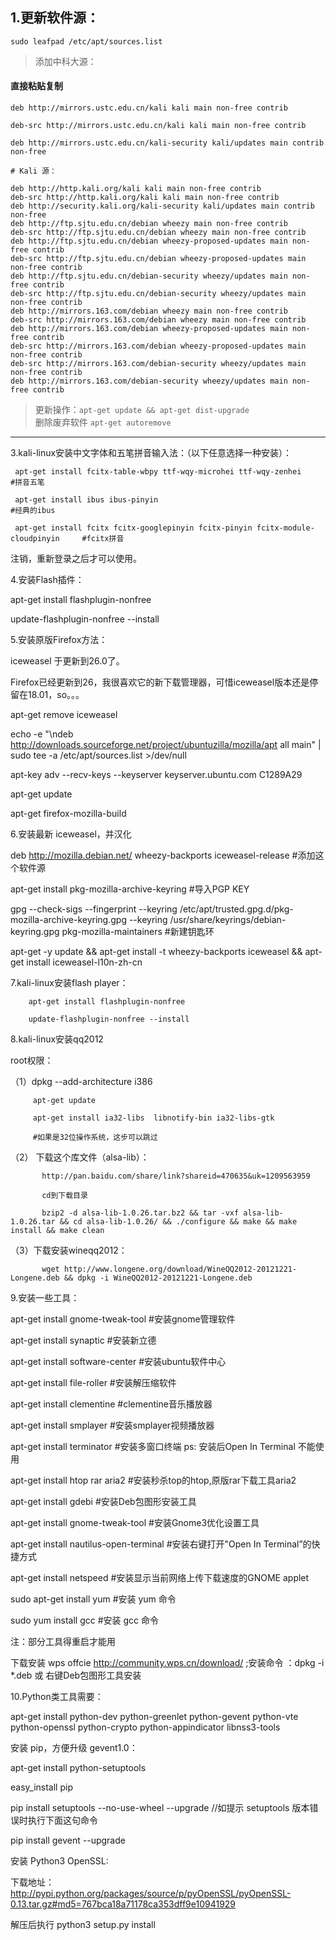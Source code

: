 ## 1.更新软件源：

`sudo leafpad /etc/apt/sources.list      `

> 添加中科大源：

#### 直接粘贴复制

```
deb http://mirrors.ustc.edu.cn/kali kali main non-free contrib

deb-src http://mirrors.ustc.edu.cn/kali kali main non-free contrib

deb http://mirrors.ustc.edu.cn/kali-security kali/updates main contrib non-free  

# Kali 源：

deb http://http.kali.org/kali kali main non-free contrib
deb-src http://http.kali.org/kali kali main non-free contrib
deb http://security.kali.org/kali-security kali/updates main contrib non-free
deb http://ftp.sjtu.edu.cn/debian wheezy main non-free contrib
deb-src http://ftp.sjtu.edu.cn/debian wheezy main non-free contrib
deb http://ftp.sjtu.edu.cn/debian wheezy-proposed-updates main non-free contrib
deb-src http://ftp.sjtu.edu.cn/debian wheezy-proposed-updates main non-free contrib
deb http://ftp.sjtu.edu.cn/debian-security wheezy/updates main non-free contrib
deb-src http://ftp.sjtu.edu.cn/debian-security wheezy/updates main non-free contrib
deb http://mirrors.163.com/debian wheezy main non-free contrib
deb-src http://mirrors.163.com/debian wheezy main non-free contrib
deb http://mirrors.163.com/debian wheezy-proposed-updates main non-free contrib
deb-src http://mirrors.163.com/debian wheezy-proposed-updates main non-free contrib
deb-src http://mirrors.163.com/debian-security wheezy/updates main non-free contrib
deb http://mirrors.163.com/debian-security wheezy/updates main non-free contrib
```

> 更新操作：`apt-get update && apt-get dist-upgrade` <br>
>  删除废弃软件 `apt-get autoremove `

----
3.kali-linux安装中文字体和五笔拼音输入法：（以下任意选择一种安装）：

     apt-get install fcitx-table-wbpy ttf-wqy-microhei ttf-wqy-zenhei                       #拼音五笔

     apt-get install ibus ibus-pinyin                                                                             #经典的ibus

     apt-get install fcitx fcitx-googlepinyin fcitx-pinyin fcitx-module-cloudpinyin     #fcitx拼音  

注销，重新登录之后才可以使用。

4.安装Flash插件：

apt-get install flashplugin-nonfree

update-flashplugin-nonfree --install

5.安装原版Firefox方法：

iceweasel 于更新到26.0了。

Firefox已经更新到26，我很喜欢它的新下载管理器，可惜iceweasel版本还是停留在18.01，so。。。

apt-get remove iceweasel

echo -e "\ndeb http://downloads.sourceforge.net/project/ubuntuzilla/mozilla/apt all main" | sudo tee -a /etc/apt/sources.list >/dev/null

apt-key adv --recv-keys --keyserver keyserver.ubuntu.com C1289A29

apt-get update

apt-get firefox-mozilla-build

6.安装最新 iceweasel，并汉化

deb http://mozilla.debian.net/ wheezy-backports iceweasel-release                                          #添加这个软件源

apt-get install pkg-mozilla-archive-keyring                                                                             #导入PGP KEY

gpg --check-sigs --fingerprint --keyring /etc/apt/trusted.gpg.d/pkg-mozilla-archive-keyring.gpg --keyring /usr/share/keyrings/debian-keyring.gpg pkg-mozilla-maintainers                                               #新建钥匙环

apt-get -y update && apt-get install -t wheezy-backports iceweasel && apt-get install iceweasel-l10n-zh-cn

7.kali-linux安装flash player：

        apt-get install flashplugin-nonfree

        update-flashplugin-nonfree --install

8.kali-linux安装qq2012

root权限：

（1）dpkg --add-architecture i386

         apt-get update

         apt-get install ia32-libs  libnotify-bin ia32-libs-gtk      

         #如果是32位操作系统，这步可以跳过

（2） 下载这个库文件（alsa-lib）：

           http://pan.baidu.com/share/link?shareid=470635&uk=1209563959

           cd到下载目录

           bzip2 -d alsa-lib-1.0.26.tar.bz2 && tar -vxf alsa-lib-1.0.26.tar && cd alsa-lib-1.0.26/ && ./configure && make && make install && make clean

（3）下载安装wineqq2012：           

           wget http://www.longene.org/download/WineQQ2012-20121221-Longene.deb && dpkg -i WineQQ2012-20121221-Longene.deb

9.安装一些工具：

   apt-get install gnome-tweak-tool                                         #安装gnome管理软件

   apt-get install synaptic                                                        #安装新立德

   apt-get install software-center                                            #安装ubuntu软件中心

   apt-get install file-roller                                                        #安装解压缩软件

   apt-get install clementine                                                    #clementine音乐播放器

   apt-get install smplayer                                                      #安装smplayer视频播放器

   apt-get install terminator                                                     #安装多窗口终端 ps: 安装后Open In Terminal 不能使用

   apt-get install htop rar aria2                                                #安装秒杀top的htop,原版rar下载工具aria2

   apt-get install gdebi                                                             #安装Deb包图形安装工具

   apt-get install gnome-tweak-tool                                         #安装Gnome3优化设置工具

   apt-get install nautilus-open-terminal                                  #安装右键打开"Open In Terminal”的快捷方式

   apt-get install netspeed                                                       #安装显示当前网络上传下载速度的GNOME applet

   sudo apt-get install yum                                                      #安装 yum 命令

   sudo yum install gcc                                                            #安装 gcc 命令

   

注：部分工具得重启才能用

下载安装 wps offcie http://community.wps.cn/download/   ;安装命令 ：dpkg -i *.deb 或 右键Deb包图形工具安装

10.Python类工具需要：

apt-get install python-dev python-greenlet python-gevent python-vte python-openssl python-crypto python-appindicator libnss3-tools

安装 pip，方便升级 gevent1.0：

apt-get install python-setuptools

easy_install pip

pip install setuptools --no-use-wheel --upgrade  //如提示 setuptools 版本错误时执行下面这句命令

pip install gevent --upgrade

安装 Python3 OpenSSL:

下载地址： http://pypi.python.org/packages/source/p/pyOpenSSL/pyOpenSSL-0.13.tar.gz#md5=767bca18a71178ca353dff9e10941929

解压后执行 python3 setup.py install

